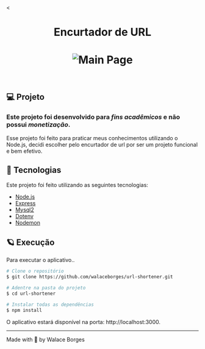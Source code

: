 <<h1 align="center">
  Encurtador de URL
</h1>
<h1 align="center">
    <img alt="Main Page" src="https://www.oblige.com.br/wp-content/uploads/2020/08/Encurtador-de-URL.jpg" />
</h1>

<br>

## 💻 Projeto

### Este projeto foi desenvolvido para *fins acadêmicos* e não possui *monetização*.

Esse projeto foi feito para praticar meus conhecimentos utilizando o Node.js, decidi escolher pelo encurtador de url por ser um projeto funcional e bem efetivo.

## 🧪 Tecnologias

Este projeto foi feito utilizando as seguintes tecnologias:

- [Node.js](https://nodejs.org/en/)
- [Express](https://expressjs.com/)
- [Mysql2](https://www.npmjs.com/package/mysql2)
- [Dotenv](https://www.npmjs.com/package/dotenv)
- [Nodemon](https://www.npmjs.com/package/nodemon)

## 🪐 Execução 

Para executar o aplicativo..

```bash
# Clone o repositório
$ git clone https://github.com/walaceborges/url-shortener.git

# Adentre na pasta do projeto
$ cd url-shortener

# Instalar todas as dependências
$ npm install

```

O aplicativo estará disponível na porta: http://localhost:3000.

---

Made with 🧡 by Walace Borges
